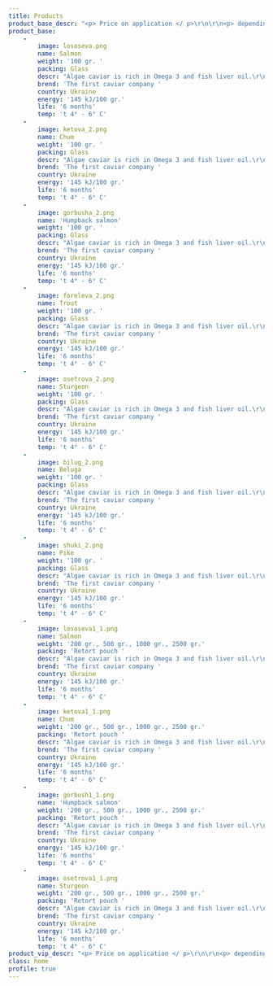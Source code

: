 ```yaml
---
title: Products
product_base_descr: "<p> Price on application </ p>\r\n\r\n<p> depending on the availability and size of the order.  </ p>\r\n\r\n<p> The minimum volume – 500 kg. </ p>"
product_base:
    -
        image: lososeva.png
        name: Salmon
        weight: '100 gr. '
        packing: Glass
        descr: "Algae caviar is rich in Omega 3 and fish liver oil.\r\nIts eating qualities resemble the natural caviar tastiness"
        brend: 'The first caviar company '
        country: Ukraine
        energy: '145 kJ/100 gr.'
        life: '6 months'
        temp: 't 4° - 6° C'
    -
        image: ketova_2.png
        name: Chum
        weight: '100 gr. '
        packing: Glass
        descr: "Algae caviar is rich in Omega 3 and fish liver oil.\r\nIts eating qualities resemble the natural caviar tastiness"
        brend: 'The first caviar company '
        country: Ukraine
        energy: '145 kJ/100 gr.'
        life: '6 months'
        temp: 't 4° - 6° C'
    -
        image: gorbusha_2.png
        name: 'Humpback salmon'
        weight: '100 gr. '
        packing: Glass
        descr: "Algae caviar is rich in Omega 3 and fish liver oil.\r\nIts eating qualities resemble the natural caviar tastiness"
        brend: 'The first caviar company '
        country: Ukraine
        energy: '145 kJ/100 gr.'
        life: '6 months'
        temp: 't 4° - 6° C'
    -
        image: foreleva_2.png
        name: Trout
        weight: '100 gr. '
        packing: Glass
        descr: "Algae caviar is rich in Omega 3 and fish liver oil.\r\nIts eating qualities resemble the natural caviar tastiness"
        brend: 'The first caviar company '
        country: Ukraine
        energy: '145 kJ/100 gr.'
        life: '6 months'
        temp: 't 4° - 6° C'
    -
        image: osetrova_2.png
        name: Sturgeon
        weight: '100 gr. '
        packing: Glass
        descr: "Algae caviar is rich in Omega 3 and fish liver oil.\r\nIts eating qualities resemble the natural caviar tastiness"
        brend: 'The first caviar company '
        country: Ukraine
        energy: '145 kJ/100 gr.'
        life: '6 months'
        temp: 't 4° - 6° C'
    -
        image: bilug_2.png
        name: Beluga
        weight: '100 gr. '
        packing: Glass
        descr: "Algae caviar is rich in Omega 3 and fish liver oil.\r\nIts eating qualities resemble the natural caviar tastiness"
        brend: 'The first caviar company '
        country: Ukraine
        energy: '145 kJ/100 gr.'
        life: '6 months'
        temp: 't 4° - 6° C'
    -
        image: shuki_2.png
        name: Pike
        weight: '100 gr. '
        packing: Glass
        descr: "Algae caviar is rich in Omega 3 and fish liver oil.\r\nIts eating qualities resemble the natural caviar tastiness"
        brend: 'The first caviar company '
        country: Ukraine
        energy: '145 kJ/100 gr.'
        life: '6 months'
        temp: 't 4° - 6° C'
    -
        image: lososeva1_1.png
        name: Salmon
        weight: '200 gr., 500 gr., 1000 gr., 2500 gr.'
        packing: 'Retort pouch '
        descr: "Algae caviar is rich in Omega 3 and fish liver oil.\r\nIts eating qualities resemble the natural caviar tastiness"
        brend: 'The first caviar company '
        country: Ukraine
        energy: '145 kJ/100 gr.'
        life: '6 months'
        temp: 't 4° - 6° C'
    -
        image: ketova1_1.png
        name: Chum
        weight: '200 gr., 500 gr., 1000 gr., 2500 gr.'
        packing: 'Retort pouch '
        descr: "Algae caviar is rich in Omega 3 and fish liver oil.\r\nIts eating qualities resemble the natural caviar tastiness"
        brend: 'The first caviar company '
        country: Ukraine
        energy: '145 kJ/100 gr.'
        life: '6 months'
        temp: 't 4° - 6° C'
    -
        image: gorbush1_1.png
        name: 'Humpback salmon'
        weight: '200 gr., 500 gr., 1000 gr., 2500 gr.'
        packing: 'Retort pouch '
        descr: "Algae caviar is rich in Omega 3 and fish liver oil.\r\nIts eating qualities resemble the natural caviar tastiness"
        brend: 'The first caviar company '
        country: Ukraine
        energy: '145 kJ/100 gr.'
        life: '6 months'
        temp: 't 4° - 6° C'
    -
        image: osetrova1_1.png
        name: Sturgeon
        weight: '200 gr., 500 gr., 1000 gr., 2500 gr.'
        packing: 'Retort pouch '
        descr: "Algae caviar is rich in Omega 3 and fish liver oil.\r\nIts eating qualities resemble the natural caviar tastiness"
        brend: 'The first caviar company '
        country: Ukraine
        energy: '145 kJ/100 gr.'
        life: '6 months'
        temp: 't 4° - 6° C'
product_vip_descr: "<p> Price on application </ p>\r\n\r\n<p> depending on the availability and size of the order.  </ p>\r\n\r\n<p> The minimum volume – 500 kg. </ p>"
class: home
profile: true
---
```


